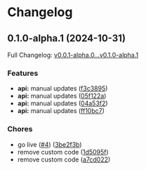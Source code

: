 # Changelog

## 0.1.0-alpha.1 (2024-10-31)

Full Changelog: [v0.0.1-alpha.0...v0.1.0-alpha.1](https://github.com/stl-workshop-scale/scale-workshop-python/compare/v0.0.1-alpha.0...v0.1.0-alpha.1)

### Features

* **api:** manual updates ([f3c3895](https://github.com/stl-workshop-scale/scale-workshop-python/commit/f3c389536a3edbd5cf0afe5d089b365431036f0e))
* **api:** manual updates ([05f122a](https://github.com/stl-workshop-scale/scale-workshop-python/commit/05f122a5db41f472f7cb4a0f143ae0ea7e2f4e2b))
* **api:** manual updates ([04a53f2](https://github.com/stl-workshop-scale/scale-workshop-python/commit/04a53f2f1b6a8a173d523561542e35271a9d5179))
* **api:** manual updates ([ff10bc7](https://github.com/stl-workshop-scale/scale-workshop-python/commit/ff10bc7706f31e6b7351f2081056c83fd6a19414))


### Chores

* go live ([#4](https://github.com/stl-workshop-scale/scale-workshop-python/issues/4)) ([3be2f3b](https://github.com/stl-workshop-scale/scale-workshop-python/commit/3be2f3b4b381b5a9c030117459c0662b215f7a98))
* remove custom code ([1d5095f](https://github.com/stl-workshop-scale/scale-workshop-python/commit/1d5095f060df9212387cd975fb85f7dff7485109))
* remove custom code ([a7cd022](https://github.com/stl-workshop-scale/scale-workshop-python/commit/a7cd022a3598a70299c34b6b418617fd06dd5371))
